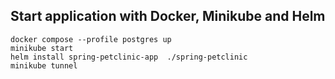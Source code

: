 ## Start application with Docker, Minikube and Helm
```
docker compose --profile postgres up
minikube start
helm install spring-petclinic-app  ./spring-petclinic
minikube tunnel
```